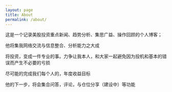 ```yaml
---
layout: page
title: About
permalink: /about/
---
```


这是一个记录美股投资重点新闻、趋势分析、集思广益、操作回顾的个人博客；

他将集我网络交流与信息整合、分析能力之大成

将投资，变成一件专业的事。力争让我本人，和大家一起避免因为投机和基本的错误而产生不必要的亏损

尽可能的完成我们每个人的，年度收益目标

他的下一步，将会集合问答，评论，与仓位分享（建设中）等功能
